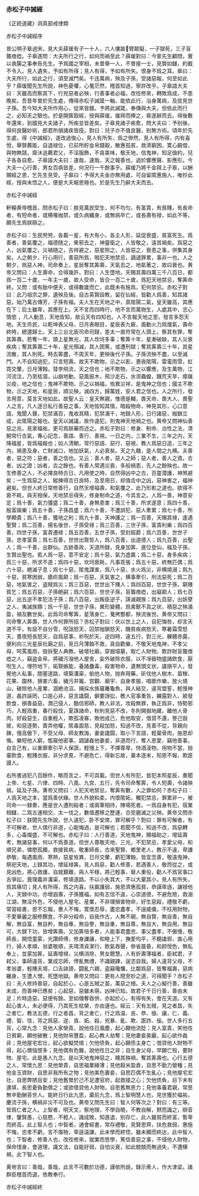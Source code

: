 ### 赤松子中誡經

《正統道藏》洞真部戒律類

赤松子中誡經序

昔公明子皋過宋，見大夫薛瑗有子一十人，六人僂跛𤼣臂颠癡，一子獄死，三子盲聾瘖瘂。子皋遂問：大夫所行之行，如何而禍至此？薛瑗對曰：今䝉先生顧問，實以衷腸之事奉告先生。予爲國之宰相，未曽舉一人，不曽接一士，見賢如讎，約截不令入。見人遺失，予如有所得；見人有得，予如有所失。恨身不爲之耳。皋曰：大夫所行，如此之行，須至滅門矣。千迍萬病，殃及子孫，受諸惡報，何至如此乎？薛瑗聞先生所說，神色憂懼，心䰟茫然，稽首知過，寧許改乎。子皋語大夫曰：天雖高而察其下，行兇惡者必殃，行善事者必福，改徃修來，轉敗爲成，不患晚矣。吾昔年曽於先生處，傳得赤松子誡箴一軸，能依此行，治身萬病，及拔見世子孫。吾今知大夫所作用心，從來皆錯，予將此誡箴，奉傳與大夫，但依此而行之，必知天之驗也。於是開篋取經，授與薛瑗。瑗拜而捧之，皋遂辭而去。得後數年還來，到國見大夫諸子，所疾並皆差矣。子皋見諸子疾愈，問大夫曰：予别後，得何良醫妙術，郎君所損諸疾皆痊。對曰：兒子亦不值良醫，别無方術。頃年於先生處，得《中誡經》，遂改過悛心，見人有所失，爲之慘然，見人有所得，内有喜悅，舉賢薦能，自退禄位，已前所貯金帛錢穀，散惠孤貧，救濟窮困，寛心饒借，與物無競，齋沐追薦君父，不淫服飾，不貪美味，敬天地，信鬼神，知足儉約，兒子各各自愈。子皋語大夫曰：速哉，速哉，天之報善也，過於響應聲、影應形。今大夫一心行善，男女百病皆差，何況行一千餘事乎。薛瑗乃將千金拜上子皋，以酬賜經之恩，乞先生見受。子皋曰：予得大夫金亦無用處，可自留隂惠施人，唯抄此經，授與未悟之人，便是大夫報恩極也。於是先生乃辭大夫而去。

赤松子中誡經

軒轅黄帝稽首，問赤松子曰：朕見萬民受生，何不均匀，有富貴，有貧賤，有長命者，有短命者，或横罹枷禁，或久病纏身，或無病卒亡，或長壽有禄，如此不等，願先生爲朕辯之。

赤松子曰：生民焭焭，各載一星，有大有小，各主人形，延促衰盛，貧富死生。爲善者，善氣覆之，福德随之，衆邪去之，神靈衛之，人皆敬之，遠其禍矣。爲惡之人，凶氣覆之，災禍随之，吉祥避之，惡星照之，人皆惡之，衰患之事，併集其身矣。人之朝夕，行心用行，善惡所爲，暗犯天地禁忌，謫谴罪累，事非一也。人之朝夕，爲惡人神，司命奏上，星辰奪其筭壽，天氣去之，地氣著之，故曰衰也。黄帝又問曰：人生壽命，合得幾許。對曰：人生墮地，天賜其壽四萬三千八百日，都爲一百二十歲，一年主一歲，故人受命，皆合一百二十歲，爲犯天地禁忌，奪筭命終。又問：或有胎中便夭，或得數歲而亡，此既未有施爲，犯何禁忌。赤松子對曰：此乃祖宗之罪，遺殃及後。自古英賢設教，留在仙經，皆勸人爲善，知其諸惡，始乃萬古傳芳，子孫有福。夫人生在天地之中，禀隂陽二氣，皇天雖高，其應在下；后土雖卑，其應在上。天不言而四時行，地不言而萬物生，人處其中，恣心情慾 ，凡人動息，天地皆知，故云天有四知也。人不言報天地之恩，發言多怨天地。天生烝民，以乾坤表父母，日月表眼目，星辰表九竅，風動火力爲煖氣，壽命終時，總還歸土。天上三台北辰司命司録，差太一直符常在人頭上，察其有罪，奪其筭壽。若奪一年，頭上星無光，其人坎坷多事；奪筭十年，星漸破缺，其人災衰疾病；奪其筭壽二十年，星光殞滅，其人困篤，或遭刑獄；奪其筭壽三十年，其星流散，其人則死。時去筭盡，不周天年，更殃後代子孫。子孫流殃不盡，以至滅門。人不自知過犯，只言短壽。故天不欺物，示之以影，晝夜隂陽，雷電雨雪，虹霓交暈，日月薄蝕，彗孛飛流，天之信也；地不欺物，示之以響應，及生萬物，江河流注，乃至枯涸，山崩地動，惡風振木，飛沙走石，水澇蟲蝗，饑荒天旱，瘴癘災疫，地之信也；鬼神不欺物，示之以禍福，恠異災祥，是鬼神之信也；國主不欺物，示之天地，和星辰，順災殃，滅四方，歸萬姓，安人君之信也。人之所行，發言用意，莫言天地如此。故聖人云：皇天無親，惟德是輔，畏天命、畏大人、畏聖人之言。凡人逐日私行善惡之事，天地皆知其情，暗殺物命，神見其形，心口意語，鬼聞人聲，犯禁滿百，鬼收其精，犯禁滿千，地録人形，日行諸惡，枷鎖立成，此隂陽之報也。皇天以誡議，故作違犯，則鬼神天地禍之也。黄帝又問神仙善惡之兆，見䝉福祐，更可爲朕審而述之。赤松子對曰：修身、制命、治性之法，清朝常行𠮷氣，專心記念，善語、善行、善視。一日之内，三業不生，三年之内，天降福星，皆爲福報也；如人清朝，常行惡語、惡行、惡視，教人爲惡日造，三年之内，禍患及身，亡財滅口，地加妖氣，人必衰矣。天之九醜，是人間之九横。夫善者，惡之符；惡者，善之信也。又云：善人者，惡人之師；惡人者，善人之資。𠮷者，凶之證；凶者，𠮷之餘也。有善人常遇災衰，多般禍患，先人之餘殃也。故一生修善之人，不必擇良時𠮷日，凡用使之時，自然得凶中之𠮷，百靈潜護，神煞避矣；一生爲惡之人，縱揀得𠮷日良時，及至用日，却值𠮷中之凶，惡神害之，福神避矣。但世人終日常修善行，自然天增福壽，和氣覆之，此乃形影之道也。欲得不衰不耗，與天相保，天地禁忌得失，修身制命之道，今具言之。人爲一善，神意安定；爲十善，氣力彊盛；爲二十善，身無患害；爲三十善，所求遂意；爲四十善，殷富娱樂；爲五十善，子孫昌盛；爲六十善，不遭誤犯、惡人牽累；爲七十善，所學顯貴；爲八十善，獲地之利；爲九十善，天神護之；爲一百善，天賜其禄，逢遇聖賢；爲二百善，揚名後世，子孫受禄；爲三百善，三世子孫，富貴利樂；爲四百善，四世子孫，富貴遷禄；爲五百善，五世子孫，受封超爵；爲六百善，世世子孫，忠孝富貴；爲七百善，世世出賢哲人，爲八百善，出道德人；爲九百善，出聖人；爲一千善，出群仙。古跡善政，天道所録，見身加筭、進位登仙，楅及子孫，生賢出聖也。若人爲一惡，意不安定；爲十惡，氣力虚羸；爲二十惡，身多疾病；爲三十惡，所求不遂；爲四十惡，坎坷衰耗，凡事乖張；爲五十惡，終無匹偶；爲六十惡，絶滅子息；爲七十惡，隂鬼謀害，爲八十惡，水火爲災，非横燒溺；爲九十惡，貧寒困弱，瘡疥風颠；爲一百惡，天氣害之，横事牽引，刑法惡死；爲二百惡，地氣害之，盗賊爲災；爲三百惡，世世出下賤人；爲四百惡，世世子孫，窮賤貧乞；爲五百惡，子孫絶嗣；爲六百惡，世世子孫，盲聾瘖瘂，出癡颠人；爲七百惡，出五逆不孝犯法子孫；爲八百惡，出叛臣逆子，誅滅親族；爲九百惡，出妖孽之人，夷滅族類；爲一千惡，世世子孫，異形變體，爲禽獸不具之状，積惡之殃滿盈，禍及數世矣。此爲司命奪筭，星落身亡，䰟拷酆都，殃流後世。黄帝又問曰：司命奪人筭壽，世人作何罪所招？赤松子對曰：伏以世上之人，自犯悔咎，却言天道不平，有屈不自分雪，呪詛怒天，囚禁枷鎖怒天，饑貧疾病怒天，寒暑霜雪怒天，晝夜短長怒天，自爲惡事，祈呪於天，逆四時，違五行，對三光，躶體赤露，便利向三光星辰社廟之前，見日月薄蝕不救，貪自歡樂，不敬天地鬼神，不孝父母，呵罵風雨，毁拆聖人典教，破壞社廟，穿掘墳墓，取亡人財物，欺詐財盲聾瘖瘂之人，竊盗金帛，將穢污潑他人屋舍，妄外破除衣服，以不凈器物盛諸飲食，厭呪生人，埋符地下，妬賢嫉能，養諸蠱毒，殺害物命，遺無頭文状，䜛損平人，發覺他人私事，閉塞道路，填築溝渠，偷他人物，抛奔用藥，斫伐他人樹木、苗稼、花果、園林，損害六畜，穢污井竈、宫觀、廟宇、自身孝服，唱歌作樂，放火燒山，破除他人産業，涸絶池沼，捕採水族黿鼉龜魚，與人結交，違背盟誓，輕慢神道，姦詐誣罔，口是心非，惡言䜛闘，僻要諍訟，教人官事重告，躶露對人，披發飲食，損善益惡，潤己侵人，酷信邪師，教人非法，攻殺無罪，執正爲非，恃勢邪巧，入輕爲重，春行殺伐，夏誅諸命，秋則見惡不改，冬則開掘地藏，離他人骨肉，好殺惡生，自重輕人，欺孤凌寡，敗他成己，危他取安，借貸不還，譽己毁彼，和惡逐勢，賣弄他權，隂毒面慈，見殺加怒，知過不改，見善不從，背親向踈，慢高傲下，不受父母、師友教誨，妻妾䜛闘，取小下言語，輕棄骨肉，施恩却悔，樂短他人窮，懢窺他密事，調謔姦他妻妾，非道而行，奪人恩愛，竊他善事，自言己有，以重罪牽引平人保證，輕慢上下，不擇尊卑，恃酒淩物，用物不當，抛棄飲食，輕賤衣服，非分求覔，不避危亡，得新忘故，棄本逐末，知恩不報，欺誑謾人。

右所書過犯八百餘件，略而言之，不可具載。但世人有所犯，皆犯本照星辰，奏聞上帝、七星、六律、四時、八風、九宫、五行，先令司命奪筭，令人短壽，令諸殃禍，延及子孫。黄帝又問曰：人犯天地禁忌，奪筭有數，人之罪如何？赤松子曰：人爲天地之本，當爲善伏緣。世人外貌和柔，内懷隂妬，觸犯禁忌，罪累非一，被司命一一録奏，應是世人遭刑殺者；或兩軍相持，陣場死者。一爲自身有犯，宿業相讎，二爲五運相交，太一伐之，數值遷移之歷運，合受磨滅之災殃。黄帝又問赤松子曰：朕聞先生所說，世人違犯，卧不安席，罪可解乎？對曰：罪有可解者，有不可解者，世人偶行非道，心能悔過，是可解也；若聞不信，知過不改，爲惡轉多，心毒熾盛，不可解也。赤松子曰：人行善道，天地鬼神，賜福助之，增延壽考，無諸惡事，何以不爲善道。但世人尊敬天地、三光，不犯禁忌，孝愛父母，和順兄弟，憐愍孤獨，救接貧病，敬重師長，古來聖賢、鄉里老人，教示不違，卑謙恭敬，每遇風雨、寒熱，惡星恠異，日月交暈，虧犯薄蝕，皆宜念善，敬遠鬼神，祭祀天地，上録其功，增延禄筭。見人爲惡，勸人修善，若遇善人，敬而從之，或見凶危，將心救護，自就艱難，與人平穩，將己輕事，替人重役，勸人不爲官事口舌爭訟，葺理義井溝渠，修填道路。不以小失其大，不以大棄其小，見人有所失，爲其痛切；見人有所得，爲之内喜。扶羸護弱，施恩濟惠孤貧，恭謹卑遜，讓禄他人，天録中功，亦增遐壽，子孫獲福。如有志信不違，心崇道德，不避危險，救溺江湖，無淫外色，不侵他人屋宅、産業，不非理損害物命，好生惡殺，禮敬不虧，常習經書，恩不忘報，惠人不悔，寛懷忍辱，盡忠盡孝，不逞威儀，不枉用財物，不愛華麗之服修饌食，不非分殺命，自我作古，人無不親，無自賢，無自善，無自解，無自富，無自矜，無自專，無自譽，無自重，無自尊，無自大，無自用，無自可，大録下功，皆增筭壽。又加筭倍多者，人能事君盡忠、事父盡孝，不傲慢，敬師長，開悟童蒙，光讚師傅，修身謙讓，和睦上下，撫愛均平，不聽䜛邪，直心用行，婦人孝順，翁婆敬順，夫壻清貞潔行，飲氣吞聲，叅省晨昏，和颜悅色，無私奉上，並蒙加筭，延壽增禄，災横消除，男女聰慧。人有折壽薄福者，臣弒君，子弒父，事師違背，業成忘師，悖亂無禮，不識親踈，逞恣自我。婦人違背父母，不孝翁婆，輕賤夫壻，口舌誹謗，闘亂六親，盗竊嚵慵，比鄰爲惡，皆奪福壽，惡病纏身，生遭人憎，死墮地獄。黄帝又問曰：更有人間至妙之道，可得聞乎？赤松子曰：夫人修持善惡，自起於心，心是五賊之苗，萬惡之根。夫人之心擬行善，善雖未成，而善神已應矣；心起惡，惡雖未萌，凶神已知。故君子千日行善，善由未足；片時造惡，惡便有餘。至如僣奪吞併，亦起於心，有得有失，會在天道。又有起心害人，未必便得，乃其死生枯榮，亦由運也。經云：天有五賊，見之者昌，失之者亡。教法五德，行之者昌，背之者亡，行之爲温、良、恭、儉、讓，仁、義、禮、智、信，背之爲惡、逆、貪、妬、殺，兇暴、亂、欺、誑詐、佞。世人多行五背，心常九念：見他人家榮貴，說他徃日風塵，起心願他流貶；見人富貴，笑他徃日貧窮，願他破散；見他財帛豐盈，起心教人劫奪；見他妻妾美麗，起心欲作姦非；見他屋宅宏壮，起心欲擬焚燒；欠他债負，起心願债主身亡；借貸他人財物不得，起心懊惱恨多；見他偶有危難，說他徃日之非；自生身父母，早願亡殁，要財物、屋宅。此是愚人九念。是以天地鬼神惡之，賜其殃禍，奪其筭壽也。心行五德之人，常懷九思：見他榮貴，自思福業緣薄；見他穀米盈倉，自思不勤力營種；見他金玉資財，自思非我所有之物；見他美色妻妾，自思匹偶不生亂心；見他屋宅宏壮，自思弊陋且安；見他舊曽於己不足遭官府，起救接之心；欠他债負，目下未有還填，長思憂負勤償之；或欲借貸他人財物，自思舊無恩力；見他事養君親，常思無辛勤酬荅世人。能終日行此九思，棄前九念，爲上智明慧人也，見世獲於福祐，慶流子孫，横禍非災不可及也。黄帝又問先生曰：智人何等次之？對曰：有三等。皆爲仁者之人。上智者，明天文，察地理，不學自曉，不教自解，黙而識之，辯音律，鑒賢愚，心慈愍，不輕人，識成敗，知進退，别存亡，此人雖貧而終富，暫卑而終高，此上智人也；中智者，通會經書，常存禮敬，見賢思齊，扶危救弱，惠施不悔，忠孝不虧，言不傷物，卑遜温謙，此未學而終悟，雖未顯而終达，此中智人也；下智者，修善人也，改徃修來，就業而思學，篤信善惡之事，不侵他人財物，保命惜身，會道理，識文法，自能好弱，自怕災衰，如此兢兢而無過失，不遭横禍，此下智人也。

黄帝言曰：善哉，善哉，此言不可數於功德，謹依所說，録示衆人，作大津梁。諸群臣稽首而退，依教奉行。

赤松子中誡經終
